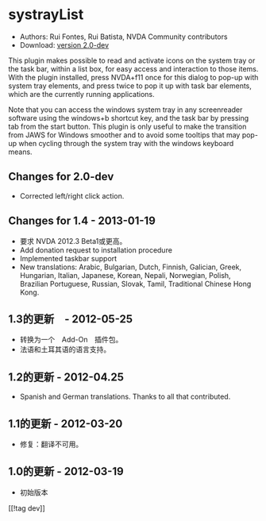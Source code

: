 # systrayList #

* Authors: Rui Fontes, Rui Batista, NVDA Community contributors
* Download: [version 2.0-dev][1]

This plugin makes possible to read and activate icons on the system tray or
the task bar, within a list box, for easy access and interaction to those
items. With the plugin installed, press NVDA+f11 once for this dialog to
pop-up with system tray elements, and press twice to pop it up with task bar
elements, which are the currently running applications.

Note that you can access the windows system tray in any screenreader
software using the windows+b shortcut key, and the task bar by pressing tab
from the start button. This plugin is only useful to make the transition
from JAWS for Windows smoother and to avoid some tooltips that may pop-up
when cycling through the system tray with the windows keyboard means.


## Changes for 2.0-dev ##

* Corrected left/right click action.

## Changes for 1.4 - 2013-01-19 ##

* 要求 NVDA 2012.3 Beta1或更高。
* Add donation request to installation procedure
* Implemented taskbar support
* New translations: Arabic, Bulgarian, Dutch, Finnish, Galician, Greek,
  Hungarian, Italian, Japanese, Korean, Nepali, Norwegian, Polish, Brazilian
  Portuguese, Russian, Slovak, Tamil, Traditional Chinese Hong Kong.

## 1.3的更新　- 2012-05-25 ##

* 转换为一个　Add-On　插件包。
* 法语和土耳其语的语言支持。

## 1.2的更新 - 2012-04.25 ##

* Spanish and German translations. Thanks to all that contributed.

## 1.1的更新 - 2012-03-20 ##

* 修复：翻译不可用。

## 1.0的更新 - 2012-03-19 ##

* 初始版本

[[!tag dev]]

[1]: http://addons.nvda-project.org/files/get.php?file=st
